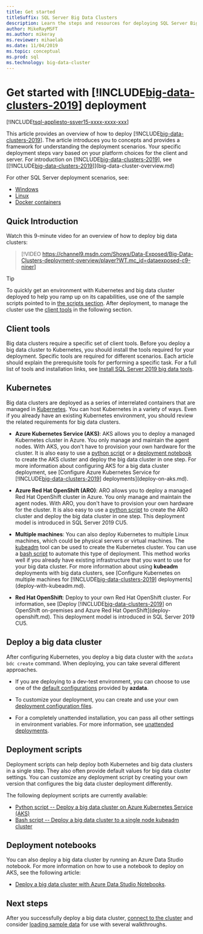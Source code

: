 ```yaml
---
title: Get started
titleSuffix: SQL Server Big Data Clusters
description: Learn the steps and resources for deploying SQL Server Big Data Clusters.
author: MikeRayMSFT
ms.author: mikeray
ms.reviewer: mihaelab
ms.date: 11/04/2019
ms.topic: conceptual
ms.prod: sql
ms.technology: big-data-cluster
---
```


# Get started with [!INCLUDE[big-data-clusters-2019](../includes/ssbigdataclusters-ss-nover.md)] deployment

[!INCLUDE[tsql-appliesto-ssver15-xxxx-xxxx-xxx](../includes/tsql-appliesto-ssver15-xxxx-xxxx-xxx.md)]

This article provides an overview of how to deploy [!INCLUDE[big-data-clusters-2019](../includes/ssbigdataclusters-ss-nover.md)]. The article introduces you to concepts and provides a framework for understanding the deployment scenarios. Your specific deployment steps vary based on your platform choices for the client and server. For introduction on [!INCLUDE[big-data-clusters-2019](../includes/ssbigdataclusters-ss-nover.md)], see [[!INCLUDE[big-data-clusters-2019](../includes/ssbigdataclusters-ver15.md)]](big-data-cluster-overview.md)

For other SQL Server deployment scenarios, see:

- [Windows](../database-engine/install-windows/install-sql-server.md)
- [Linux](../linux/sql-server-linux-setup.md)
- [Docker containers](../linux/sql-server-linux-configure-docker.md)

## Quick Introduction 

Watch this 9-minute video for an overview of how to deploy big data clusters:

> [!VIDEO https://channel9.msdn.com/Shows/Data-Exposed/Big-Data-Clusters-deployment-overview/player?WT.mc_id=dataexposed-c9-niner]


> [!TIP]
> To quickly get an environment with Kubernetes and big data cluster deployed to help you ramp up on its capabilities, use one of the sample scripts pointed to in [the scripts section](#scripts). After deployment, to manage the cluster use the [client tools](#tools) in the following section.


## <a id="tools"></a> Client tools

Big data clusters require a specific set of client tools. Before you deploy a big data cluster to Kubernetes, you should install the tools required for your deployment. Specific tools are required for different scenarios. Each article should explain the prerequisite tools for performing a specific task. For a full list of tools and installation links, see [Install SQL Server 2019 big data tools](deploy-big-data-tools.md).

## Kubernetes

Big data clusters are deployed as a series of interrelated containers that are managed in [Kubernetes](https://kubernetes.io/docs/home). You can host Kubernetes in a variety of ways. Even if you already have an existing Kubernetes environment, you should review the related requirements for big data clusters.

- **Azure Kubernetes Service (AKS)**: AKS allows you to deploy a managed Kubernetes cluster in Azure. You only manage and maintain the agent nodes. With AKS, you don't have to provision your own hardware for the cluster. It is also easy to use a [python script](quickstart-big-data-cluster-deploy.md) or a [deployment notebook](notebooks-deploy.md) to create the AKS cluster and deploy the big data cluster in one step. For more information about configuring AKS for a big data cluster deployment, see [Configure Azure Kubernetes Service for [!INCLUDE[big-data-clusters-2019](../includes/ssbigdataclusters-ver15.md)] deployments](deploy-on-aks.md).

- **Azure Red Hat OpenShift (ARO)**: ARO allows you to deploy a managed Red Hat OpenShift cluster in Azure. You only manage and maintain the agent nodes. With ARO, you don't have to provision your own hardware for the cluster. It is also easy to use a [python script](quickstart-big-data-cluster-deploy-aro.md) to create the ARO cluster and deploy the big data cluster in one step. This deployment model is introduced in SQL Server 2019 CU5. 

- **Multiple machines**: You can also deploy Kubernetes to multiple Linux machines, which could be physical servers or virtual machines. The [kubeadm](https://kubernetes.io/docs/setup/independent/create-cluster-kubeadm/) tool can be used to create the Kubernetes cluster. You can use a [bash script](deployment-script-single-node-kubeadm.md) to automate this type of deployment. This method works well if you already have existing infrastructure that you want to use for your big data cluster. For more information about using **kubeadm** deployments with big data clusters, see [Configure Kubernetes on multiple machines for [!INCLUDE[big-data-clusters-2019](../includes/ssbigdataclusters-ver15.md)] deployments](deploy-with-kubeadm.md).

- **Red Hat OpenShift**: Deploy to your own Red Hat OpenShift cluster. For information, see [Deploy [!INCLUDE[big-data-clusters-2019](../includes/ssbigdataclusters-ss-nover.md)] on OpenShift on-premises and Azure Red Hat OpenShift](deploy-openshift.md). This deployment model is introduced in SQL Server 2019 CU5.

## Deploy a big data cluster

After configuring Kubernetes, you deploy a big data cluster with the `azdata bdc create` command. When deploying, you can take several different approaches.

- If you are deploying to a dev-test environment, you can choose to use one of the [default configurations](deployment-guidance.md#deploy) provided by **azdata**.

- To customize your deployment, you can create and use your own [deployment configuration files](deployment-guidance.md#configfile).

- For a completely unattended installation, you can pass all other settings in  environment variables. For more information, see [unattended deployments](deployment-guidance.md#unattended).


## <a id="scripts"></a> Deployment scripts

Deployment scripts can help deploy both Kubernetes and big data clusters in a single step. They also often provide default values for big data cluster settings. You can customize any deployment script by creating your own version that configures the big data cluster deployment differently.

The following deployment scripts are currently available:

- [Python script -- Deploy a big data cluster on Azure Kubernetes Service (AKS)](quickstart-big-data-cluster-deploy.md)
- [Bash script -- Deploy a big data cluster to a single node kubeadm cluster](deployment-script-single-node-kubeadm.md)

## Deployment notebooks

You can also deploy a big data cluster by running an Azure Data Studio notebook. For more information on how to use a notebook to deploy on AKS, see the following article:

- [Deploy a big data cluster with Azure Data Studio Notebooks](notebooks-deploy.md).

## Next steps

After you successfully deploy a big data cluster, [connect to the cluster](connect-to-big-data-cluster.md) and consider [loading sample data](tutorial-load-sample-data.md) for use with several walkthroughs.
